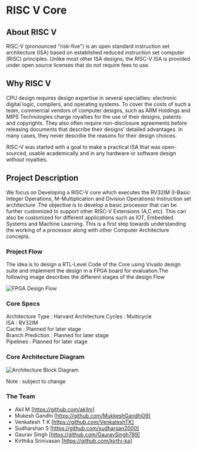 # RISC V Core 

## About RISC V
RISC-V (pronounced "risk-five") is an open standard instruction set architecture (ISA) based on established reduced instruction set computer (RISC) principles. Unlike most other ISA designs, the RISC-V ISA is provided under open source licenses that do not require fees to use.

## Why RISC V
CPU design requires design expertise in several specialties: electronic digital logic, compilers, and operating systems. To cover the costs of such a team, commercial vendors of computer designs, such as ARM Holdings and MIPS Technologies charge royalties for the use of their designs, patents and copyrights. They also often require non-disclosure agreements before releasing documents that describe their designs' detailed advantages. In many cases, they never describe the reasons for their design choices.

RISC-V was started with a goal to make a practical ISA that was open-sourced, usable academically and in any hardware or software design without royalties.

## Project Description

We focus on Developing a RISC-V core which executes the RV32IM (I-Basic Integer Operations, M-Multiplication and Division Operations) Instruction set architecture .The objective is to develop a basic processor that can be further customized to support other RISC-V Extensions (A,C etc). This can also be customized for different applications such as IOT, Embedded Systems and Machine Learning. This is a first step towards understanding the working of a processor along with other Computer Architecture concepts.


### Project Flow 
The idea is to design a RTL-Level Code of the Core using Vivado design suite and implement the design in a FPGA board for evaluation.The following image describes the different stages of the design Flow

![FPGA Design Flow](https://github.com/spider-tronix/VLSI/blob/master/Flow%20Diagrams/FPGA%20Design%20Flow.png)

### Core Specs
Architecture Type : Harvard Architecture 
Cycles : Multicycle  
ISA : RV32IM  
Cache : Planned for later stage  
Branch Prediction : Planned for later stage  
Pipelines : Planned for later stage

### Core Architecture Diagram

![Architecture Block Diagram](https://github.com/spider-tronix/VLSI/blob/master/Flow%20Diagrams/c45e5e76-cd15-468a-bf65-dc7a4b69c358.jfif)    

Note : subject to change

### The Team 

* Akil M [https://github.com/akilm]
* Mukesh Gandhi [https://github.com/MukkeshGandhi09]
* Venkatesh T K [https://github.com/VenkateshTK]
* Sudharshan S [https://github.com/sudharsan2000] 
* Gaurav Singh [https://github.com/GauravSingh789]
* Kirthika Srinivasan [https://github.com/kirthi-ka] 
